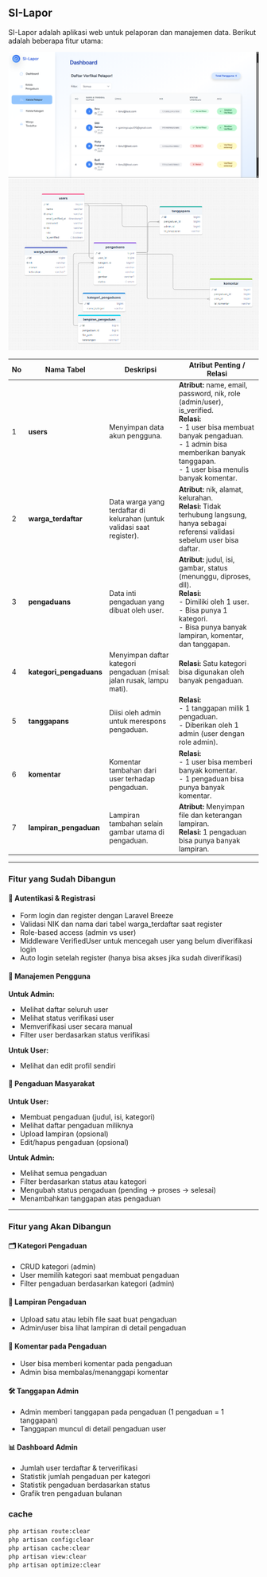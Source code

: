 ## SI-Lapor

SI-Lapor adalah aplikasi web untuk pelaporan dan manajemen data. Berikut adalah beberapa fitur utama:

![erd](ss-silapor-admin.png)
![erd](erd_silapor.png)

| No | Nama Tabel            | Deskripsi                                                                                         | Atribut Penting / Relasi                                                                                   |
|----|-----------------------|--------------------------------------------------------------------------------------------------|------------------------------------------------------------------------------------------------------------|
| 1  | **users**             | Menyimpan data akun pengguna.                                                                    | **Atribut:** name, email, password, nik, role (admin/user), is_verified.<br>**Relasi:**<br>- 1 user bisa membuat banyak pengaduan.<br>- 1 admin bisa memberikan banyak tanggapan.<br>- 1 user bisa menulis banyak komentar. |
| 2  | **warga_terdaftar**   | Data warga yang terdaftar di kelurahan (untuk validasi saat register).                          | **Atribut:** nik, alamat, kelurahan.<br>**Relasi:** Tidak terhubung langsung, hanya sebagai referensi validasi sebelum user bisa daftar. |
| 3  | **pengaduans**        | Data inti pengaduan yang dibuat oleh user.                                                      | **Atribut:** judul, isi, gambar, status (menunggu, diproses, dll).<br>**Relasi:**<br>- Dimiliki oleh 1 user.<br>- Bisa punya 1 kategori.<br>- Bisa punya banyak lampiran, komentar, dan tanggapan. |
| 4  | **kategori_pengaduans**| Menyimpan daftar kategori pengaduan (misal: jalan rusak, lampu mati).                          | **Relasi:** Satu kategori bisa digunakan oleh banyak pengaduan.                                            |
| 5  | **tanggapans**        | Diisi oleh admin untuk merespons pengaduan.                                                     | **Relasi:**<br>- 1 tanggapan milik 1 pengaduan.<br>- Diberikan oleh 1 admin (user dengan role admin).      |
| 6  | **komentar**          | Komentar tambahan dari user terhadap pengaduan.                                                 | **Relasi:**<br>- 1 user bisa memberi banyak komentar.<br>- 1 pengaduan bisa punya banyak komentar.         |
| 7  | **lampiran_pengaduan**| Lampiran tambahan selain gambar utama di pengaduan.                                             | **Atribut:** Menyimpan file dan keterangan lampiran.<br>**Relasi:** 1 pengaduan bisa punya banyak lampiran.|

---

### Fitur yang Sudah Dibangun

#### 🔐 Autentikasi & Registrasi
- Form login dan register dengan Laravel Breeze
- Validasi NIK dan nama dari tabel warga_terdaftar saat register
- Role-based access (admin vs user)
- Middleware VerifiedUser untuk mencegah user yang belum diverifikasi login
- Auto login setelah register (hanya bisa akses jika sudah diverifikasi)

#### 👤 Manajemen Pengguna
**Untuk Admin:**
- Melihat daftar seluruh user
- Melihat status verifikasi user
- Memverifikasi user secara manual
- Filter user berdasarkan status verifikasi

**Untuk User:**
- Melihat dan edit profil sendiri

#### 📢 Pengaduan Masyarakat
**Untuk User:**
- Membuat pengaduan (judul, isi, kategori)
- Melihat daftar pengaduan miliknya
- Upload lampiran (opsional)
- Edit/hapus pengaduan (opsional)

**Untuk Admin:**
- Melihat semua pengaduan
- Filter berdasarkan status atau kategori
- Mengubah status pengaduan (pending → proses → selesai)
- Menambahkan tanggapan atas pengaduan

---

### Fitur yang Akan Dibangun

#### 🗂️ Kategori Pengaduan
- CRUD kategori (admin)
- User memilih kategori saat membuat pengaduan
- Filter pengaduan berdasarkan kategori (admin)

#### 📎 Lampiran Pengaduan
- Upload satu atau lebih file saat buat pengaduan
- Admin/user bisa lihat lampiran di detail pengaduan

#### 💬 Komentar pada Pengaduan
- User bisa memberi komentar pada pengaduan
- Admin bisa membalas/menanggapi komentar

#### 🛠️ Tanggapan Admin
- Admin memberi tanggapan pada pengaduan (1 pengaduan = 1 tanggapan)
- Tanggapan muncul di detail pengaduan user

#### 📊 Dashboard Admin
- Jumlah user terdaftar & terverifikasi
- Statistik jumlah pengaduan per kategori
- Statistik pengaduan berdasarkan status
- Grafik tren pengaduan bulanan

### cache
```bash
php artisan route:clear
php artisan config:clear
php artisan cache:clear
php artisan view:clear
php artisan optimize:clear
```